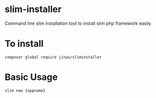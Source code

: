 # slim-installer
Command line slim installation tool to install slim php framework easily

# To install
 ` composer global require jinas/sliminstaller `
 
 # Basic Usage
 ` slim new {appname} `
